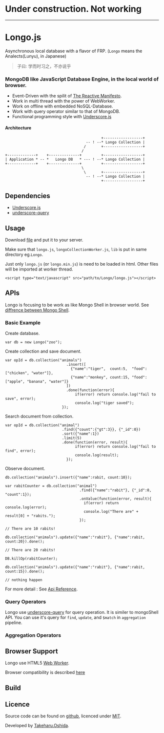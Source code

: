 # Under construction. Not working

---

Longo.js
========

Asynchronous local database with a flavor of FRP.
(`Longo` means the Analects(Lunyu), in Japanese)

> 子曰:
> 学而时习之，不亦说乎


### MongoDB like JavaScript Database Engine, in the local world of browser.

 * Event-Driven with the spilit of [The Reactive Manifesto](http://www.reactivemanifesto.org/).
 * Work in multi thread with the power of WebWorker.
 * Work on offline with embedded NoSQL-Database.
 * Work with query operator similar to that of MongoDB.
 * Functional programming style with [Underscore.js](http://underscorejs.org/)

#### Architecture

	                                            +------------------+
	                                     -- ! --* Longo Collection |
	                                    /       +------------------+
	                                   /
	+-------------+    +--------------+         +------------------+
	| Application * -- *   Longo DB   * --- ! --* Longo Collection |
	+-------------+    +--------------+         +------------------+
	                                   \
	                                    \       +------------------+
	                                     -- ! --* Longo Collection |
	                                            +------------------+

## Dependencies

 * [Underscore.js](http://underscorejs.org/)
 * [underscore-query](https://github.com/davidgtonge/underscore-query)

## Usage

Download [file](http://path.to.tarball) and put it to your server.

Make sure that `longo.js`, `longoCollectionWorker.js`, `lib` is put in same directory eg.`Longo`.

Just only `longo.js` (or `longo.min.js`) is need to be loaded in html.
Other files will be imported at worker thread.

	<script type="text/javascript" src="path/to/Longo/longo.js"></script>


## APIs

Longo is focusing to be work as like Mongo Shell in browser world.
See [diffrence between Mongo Shell](./supportedMongoShell).

### Basic Example

Create database.

	var db = new Longo("zoo");

Create collection and save document.

	var opId = db.collection("animals")
								.insert([
								  {"name":"tiger",  count:5,  "food":["chicken", "water"]},
								  {"name":"monkey", count:15, "food":["apple", "banana", "water"]}
								])
							 	.done(function(error){
							 		if(error) return console.log("fail to save", error);
							 		console.log("tiger saved");
							  });

Search document from collection.

	var opId = db.collection("animal")
							  .find({"count":{"gt":3}}, {"_id":0})
							  .sort({"name":1})
							  .limit(5)
							  .done(function(error, result){
							 		if(error) return console.log("fail to find", error);
							 		console.log(result);
							 	});


Observe document.

	db.collection("animals").insert({"name":rabit, count:10});

	var rabitCounter = db.collection("animal")
									  .find({"name":"rabit"}, {"_id":0, "count":1});
									  .onValue(function(error, result){
									  	if(error) return console.log(error);
									  	console.log("There are" + result[0] + "rabits.");
									  });

	// There are 10 rabits!

	db.collection("animals").update({"name":"rabit"}, {"name":rabit, count:20}).done();

	// There are 20 rabits!

	DB.killOp(rabitCounter);

	db.collection("animals").update({"name":"rabit"}, {"name":rabit, count:15}).done();

	// nothing happen




For more detail : See [Api Reference](http://path.to.documents).

### Query Operators

Longo use [underscore-query](https://github.com/davidgtonge/underscore-query) for query operation.
It is similer to mongoShell API.
You can use it's query for `find`, `update`, and `$match` in `aggregation` pipeline.

### Aggregation Operators

## Browser Support

Longo use HTML5 [Web Worker](https://developer.mozilla.org/en/docs/Web/Guide/Performance/Using_web_workers).

Browser compatibility is described [here](https://developer.mozilla.org/en/docs/Web/Guide/Performance/Using_web_workers#Browser_Compatibility)

## Build

## Licence

Source code can be found on [github](https://github.com/georgeOsdDev/markdown-edit), licenced under [MIT](http://opensource.org/licenses/mit-license.php).

Developed by [Takeharu.Oshida](http://about.me/takeharu.oshida).